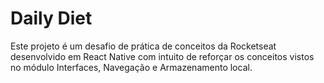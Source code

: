 # Daily Diet

Este projeto é um desafio de prática de conceitos da Rocketseat desenvolvido em React Native com intuito de reforçar os conceitos vistos no módulo Interfaces, Navegação e Armazenamento local.
